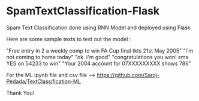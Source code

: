 # SpamTextClassification-Flask

Spam Text Classification done using RNN Model and deployed using Flask

Here are some sample texts to test out the model :

"Free entry in 2 a weekly comp to win FA Cup final tkts 21st May 2005" "i'm not coming to home today" "ok. i'm good" "congratulations you won! sms YES on 54233 to win" "Your 2004 account for 07XXXXXXXXX shows 786"

For the ML ipynb file and csv file --> https://github.com/Saroj-Pedada/TextClassification-ML

Thank You!

